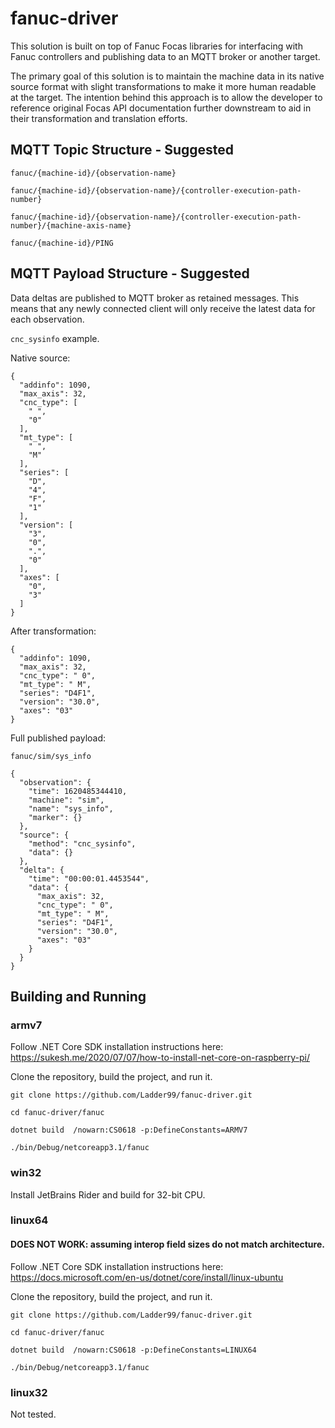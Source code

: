 # fanuc-driver
  
This solution is built on top of Fanuc Focas libraries for interfacing with Fanuc controllers and publishing data to an MQTT broker or another target.

The primary goal of this solution is to maintain the machine data in its native source format with slight transformations to make it more human readable at the target.  The intention behind this approach is to allow the developer to reference original Focas API documentation further downstream to aid in their transformation and translation efforts.   

## MQTT Topic Structure - Suggested

```
fanuc/{machine-id}/{observation-name}
```

```
fanuc/{machine-id}/{observation-name}/{controller-execution-path-number}
```

```
fanuc/{machine-id}/{observation-name}/{controller-execution-path-number}/{machine-axis-name}
```

```
fanuc/{machine-id}/PING
```

## MQTT Payload Structure - Suggested

Data deltas are published to MQTT broker as retained messages.  This means that any newly connected client will only receive the latest data for each observation.

`cnc_sysinfo` example.

Native source:

```
{
  "addinfo": 1090,
  "max_axis": 32,
  "cnc_type": [
    " ",
    "0"
  ],
  "mt_type": [
    " ",
    "M"
  ],
  "series": [
    "D",
    "4",
    "F",
    "1"
  ],
  "version": [
    "3",
    "0",
    ".",
    "0"
  ],
  "axes": [
    "0",
    "3"
  ]
}
```

After transformation:

```
{
  "addinfo": 1090,
  "max_axis": 32,
  "cnc_type": " 0",
  "mt_type": " M",
  "series": "D4F1",
  "version": "30.0",
  "axes": "03"
}
```

Full published payload:

```
fanuc/sim/sys_info
```

```
{
  "observation": {
    "time": 1620485344410,
    "machine": "sim",
    "name": "sys_info",
    "marker": {}
  },
  "source": {
    "method": "cnc_sysinfo",
    "data": {}
  },
  "delta": {
    "time": "00:00:01.4453544",
    "data": {
      "max_axis": 32,
      "cnc_type": " 0",
      "mt_type": " M",
      "series": "D4F1",
      "version": "30.0",
      "axes": "03"
    }
  }
}
```

## Building and Running

### armv7
  
Follow .NET Core SDK installation instructions here: https://sukesh.me/2020/07/07/how-to-install-net-core-on-raspberry-pi/  
  
Clone the repository, build the project, and run it.  
  
```  
git clone https://github.com/Ladder99/fanuc-driver.git  

cd fanuc-driver/fanuc  

dotnet build  /nowarn:CS0618 -p:DefineConstants=ARMV7  

./bin/Debug/netcoreapp3.1/fanuc  
```
  
### win32
  
Install JetBrains Rider and build for 32-bit CPU.  
  
### linux64

#### DOES NOT WORK: assuming interop field sizes do not match architecture.

Follow .NET Core SDK installation instructions here: https://docs.microsoft.com/en-us/dotnet/core/install/linux-ubuntu  
  
Clone the repository, build the project, and run it.  
  
```  
git clone https://github.com/Ladder99/fanuc-driver.git  

cd fanuc-driver/fanuc  

dotnet build  /nowarn:CS0618 -p:DefineConstants=LINUX64 

./bin/Debug/netcoreapp3.1/fanuc  
```
  
### linux32
  
Not tested.  
  